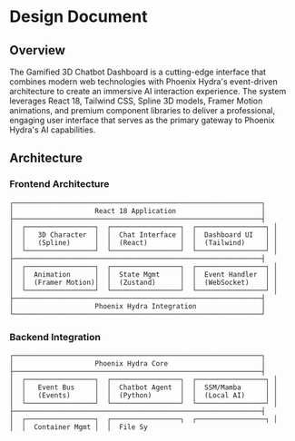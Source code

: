 # Design Document

## Overview

The Gamified 3D Chatbot Dashboard is a cutting-edge interface that combines modern web technologies with Phoenix Hydra's event-driven architecture to create an immersive AI interaction experience. The system leverages React 18, Tailwind CSS, Spline 3D models, Framer Motion animations, and premium component libraries to deliver a professional, engaging user interface that serves as the primary gateway to Phoenix Hydra's AI capabilities.

## Architecture

### Frontend Architecture
```
┌─────────────────────────────────────────────────────────────┐
│                    React 18 Application                     │
├─────────────────────────────────────────────────────────────┤
│  ┌─────────────────┐  ┌─────────────────┐  ┌─────────────────┐ │
│  │   3D Character  │  │  Chat Interface │  │  Dashboard UI   │ │
│  │   (Spline)      │  │  (React)        │  │  (Tailwind)     │ │
│  └─────────────────┘  └─────────────────┘  └─────────────────┘ │
├─────────────────────────────────────────────────────────────┤
│  ┌─────────────────┐  ┌─────────────────┐  ┌─────────────────┐ │
│  │  Animation      │  │  State Mgmt     │  │  Event Handler  │ │
│  │  (Framer Motion)│  │  (Zustand)      │  │  (WebSocket)    │ │
│  └─────────────────┘  └─────────────────┘  └─────────────────┘ │
├─────────────────────────────────────────────────────────────┤
│                    Phoenix Hydra Integration                │
└─────────────────────────────────────────────────────────────┘
```

### Backend Integration
```
┌─────────────────────────────────────────────────────────────┐
│                    Phoenix Hydra Core                       │
├─────────────────────────────────────────────────────────────┤
│  ┌─────────────────┐  ┌─────────────────┐  ┌─────────────────┐ │
│  │   Event Bus     │  │  Chatbot Agent  │  │  SSM/Mamba      │ │
│  │   (Events)      │  │  (Python)       │  │  (Local AI)     │ │
│  └─────────────────┘  └─────────────────┘  └─────────────────┘ │
├─────────────────────────────────────────────────────────────┤
│  ┌─────────────────┐  ┌─────────────────┐  ┌─────────────────┐ │
│  │  Container Mgmt │  │  File Sy